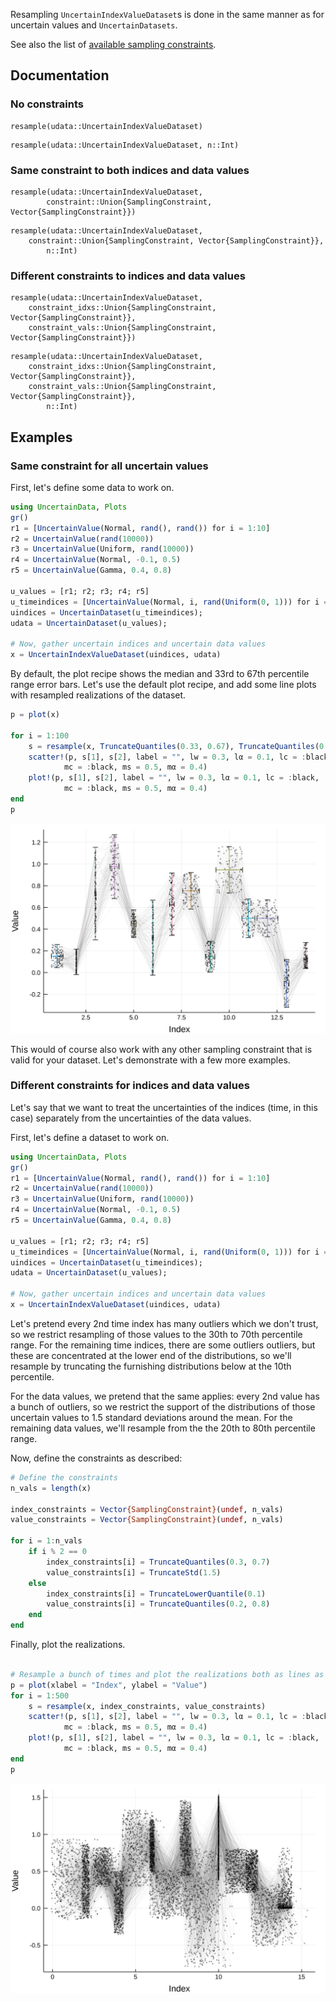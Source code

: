 Resampling `UncertainIndexValueDataset`s is done in the same manner as for uncertain 
values and `UncertainDatasets`. 

See also the list of 
[available sampling constraints](../sampling_constraints/available_constraints.md).

## Documentation

### No constraints
```@docs
resample(udata::UncertainIndexValueDataset) 
```

```@docs
resample(udata::UncertainIndexValueDataset, n::Int) 
```

### Same constraint to both indices and data values
```@docs
resample(udata::UncertainIndexValueDataset, 
        constraint::Union{SamplingConstraint, Vector{SamplingConstraint}})
```

```@docs
resample(udata::UncertainIndexValueDataset, 
	constraint::Union{SamplingConstraint, Vector{SamplingConstraint}},
        n::Int)
```

### Different constraints to indices and data values

```@docs
resample(udata::UncertainIndexValueDataset, 
	constraint_idxs::Union{SamplingConstraint, Vector{SamplingConstraint}}, 
	constraint_vals::Union{SamplingConstraint, Vector{SamplingConstraint}})
```

```@docs
resample(udata::UncertainIndexValueDataset, 
	constraint_idxs::Union{SamplingConstraint, Vector{SamplingConstraint}}, 
	constraint_vals::Union{SamplingConstraint, Vector{SamplingConstraint}},
        n::Int)
```

## Examples 

### Same constraint for all uncertain values

First, let's define some data to work on.

```julia 
using UncertainData, Plots 
gr()
r1 = [UncertainValue(Normal, rand(), rand()) for i = 1:10]
r2 = UncertainValue(rand(10000))
r3 = UncertainValue(Uniform, rand(10000))
r4 = UncertainValue(Normal, -0.1, 0.5)
r5 = UncertainValue(Gamma, 0.4, 0.8)

u_values = [r1; r2; r3; r4; r5]
u_timeindices = [UncertainValue(Normal, i, rand(Uniform(0, 1))) for i = 1:length(u_values)]
uindices = UncertainDataset(u_timeindices);
udata = UncertainDataset(u_values);

# Now, gather uncertain indices and uncertain data values
x = UncertainIndexValueDataset(uindices, udata)
```

By default, the plot recipe shows the median and 33rd to 67th percentile range error bars. 
Let's use the default plot recipe, and add some line plots with resampled realizations 
of the dataset. 

```julia 
p = plot(x) 

for i = 1:100
    s = resample(x, TruncateQuantiles(0.33, 0.67), TruncateQuantiles(0.33, 0.67))
    scatter!(p, s[1], s[2], label = "", lw = 0.3, lα = 0.1, lc = :black,
            mc = :black, ms = 0.5, mα = 0.4)
    plot!(p, s[1], s[2], label = "", lw = 0.3, lα = 0.1, lc = :black,
            mc = :black, ms = 0.5, mα = 0.4)
end
p
```

![](resample_uncertainindexvalue_dataset_default_withlines.svg)

This would of course also work with any other sampling constraint that is valid for your 
dataset. Let's demonstrate with a few more examples.

### Different constraints for indices and data values

Let's say that we want to treat the uncertainties of the indices (time, in this case) 
separately from the uncertainties of the data values. 

First, let's define a dataset to work on.

```julia 
using UncertainData, Plots 
gr()
r1 = [UncertainValue(Normal, rand(), rand()) for i = 1:10]
r2 = UncertainValue(rand(10000))
r3 = UncertainValue(Uniform, rand(10000))
r4 = UncertainValue(Normal, -0.1, 0.5)
r5 = UncertainValue(Gamma, 0.4, 0.8)

u_values = [r1; r2; r3; r4; r5]
u_timeindices = [UncertainValue(Normal, i, rand(Uniform(0, 1))) for i = 1:length(u_values)]
uindices = UncertainDataset(u_timeindices);
udata = UncertainDataset(u_values);

# Now, gather uncertain indices and uncertain data values
x = UncertainIndexValueDataset(uindices, udata)
```

Let's pretend every 2nd time index has many outliers which we don't trust, so we restrict 
resampling of those values to the 30th to 70th percentile range. For the remaining time 
indices, there are some outliers outliers, but these are concentrated at the lower end of 
the distributions, so we'll resample by truncating the furnishing distributions below at 
the 10th percentile. 

For the data values, we pretend that the same applies: every 2nd value has a bunch of 
outliers, so we restrict the support of the distributions of those uncertain values to 
1.5 standard deviations around the mean. For the remaining data values, we'll resample 
from the the 20th to 80th percentile range.

Now, define the constraints as described:


```julia 
# Define the constraints
n_vals = length(x)

index_constraints = Vector{SamplingConstraint}(undef, n_vals)
value_constraints = Vector{SamplingConstraint}(undef, n_vals)

for i = 1:n_vals
    if i % 2 == 0
        index_constraints[i] = TruncateQuantiles(0.3, 0.7)
        value_constraints[i] = TruncateStd(1.5)
    else
        index_constraints[i] = TruncateLowerQuantile(0.1)
        value_constraints[i] = TruncateQuantiles(0.2, 0.8)  
    end
end
```

Finally, plot the realizations.

```julia 

# Resample a bunch of times and plot the realizations both as lines as scatter points
p = plot(xlabel = "Index", ylabel = "Value")
for i = 1:500
    s = resample(x, index_constraints, value_constraints)
    scatter!(p, s[1], s[2], label = "", lw = 0.3, lα = 0.1, lc = :black,
            mc = :black, ms = 0.5, mα = 0.4)
    plot!(p, s[1], s[2], label = "", lw = 0.3, lα = 0.1, lc = :black,
            mc = :black, ms = 0.5, mα = 0.4)
end
p
```


![](uncertain_indexvalue_dataset_sampling_manyconstraints.svg)